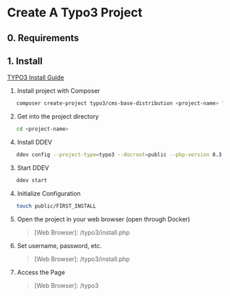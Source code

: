 # Create A Typo3 Project

## 0. Requirements

## 1. Install
[TYPO3 Install Guide](https://docs.typo3.org/m/typo3/tutorial-getting-started/12.4/en-us/Installation/Install.html#or-use-the-gui-installer-in-the-browser)

1. Install project with Composer
```bash
   composer create-project typo3/cms-base-distribution <project-name> "^12"
```

2. Get into the project directory
```bash
   cd <project-name>
```
   
4. Install DDEV
```bash
   ddev config --project-type=typo3 --docroot=public --php-version 8.3
```

3. Start DDEV
```bash
   ddev start
```

4. Initialize Configuration
```bash
   touch public/FIRST_INSTALL
```

5. Open the project in your web browser (open through Docker)
   > [Web Browser]: <localhost>/typo3/install.php

6. Set username, password, etc.
   > [Web Browser]: <localhost>/typo3/install.php

7. Access the Page
   > [Web Browser]: <localhost>/typo3
